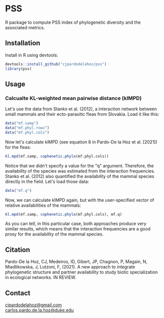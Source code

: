 # PSS
R package to compute PSS index of phylogenetic diversity and the associated metrics.

## Installation
Install in R using devtools:

```R
devtools::install_github("cjpardodelahoz/pss")
library(pss)
```

## Usage

### Calcualte KL-weighted mean pairwise distance (klMPD)

Let's use the data from Stanko et al. (2012), a interaction network between small mammals and their ecto-parasitic fleas from Slovakia. Load it like this:

```R
data("mf.samp")
data("mf.phyl.rows")
data("mf.phyl.cols")
```

Now let's calculate klMPD (see equation 8 in Pardo-De la Hoz et al. [2021]) for the fleas:

```R
kl.mpd(mf.samp, cophenetic.phylo(mf.phyl.cols))
```

Notice that we didn't specify a value for the "q" argument. Therefore, the availability of the species was estimated from the interaction frequencies. Stanko et al. (2012) also quantified the availability of the mammal species directly in the field. Let's load those data:

```R
data("mf.q")
```

Now, we can calculate klMPD again, but with the user-specified vector of relative availabilities of the mammals:

```R
kl.mpd(mf.samp, cophenetic.phylo(mf.phyl.cols), mf.q)
````

As you can tell, in this particular case, both approaches produce very similar results, which means that the interaction frequencies are a good proxy for the availability of the mammal species.

## Citation
Pardo-De la Hoz, CJ, Medeiros, ID, Gibert, JP, Chagnon, P, Magain, N, Miadlikowska, J, Lutzoni, F, (2021). A new approach to integrate phylogenetic structure and partner availability to study biotic specialization in ecological networks. IN REVIEW.

## Contact
cjpardodelahoz@gmail.com\
carlos.pardo.de.la.hoz@duke.edu
